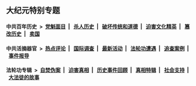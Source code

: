 ## 大纪元特别专题

#### 中共百年历史 &nbsp;>&nbsp; [党魁面目](indexes/nf1176107/README.md?09300430) &nbsp;| &nbsp; [杀人历史](indexes/nf1176106/README.md?09300430) &nbsp;| &nbsp; [破坏传统和道德](indexes/nf1176106/README.md?09300430) &nbsp;| &nbsp; [迫害文化精英](indexes/nf1176111/README.md?09300430) &nbsp;| &nbsp; [篡改历史](indexes/nf1176115/README.md?09300430) &nbsp;| &nbsp; [卖国](indexes/nf1176117/README.md?09300430) 

#### 中共活摘器官 &nbsp;>&nbsp; [热点评论](indexes/nf5879/README.md?09300430) &nbsp;| &nbsp; [国际调查](indexes/nf5947/README.md?09300430) &nbsp;| &nbsp; [最新活动](indexes/nf5883/README.md?09300430) &nbsp;| &nbsp; [法轮功遭遇](indexes/nf5881/README.md?09300430) &nbsp;| &nbsp; [追查案例](indexes/nf5880/README.md?09300430) &nbsp;| &nbsp; [事件报导](indexes/nf5877/README.md?09300430) 

#### 法轮功专辑 &nbsp;>&nbsp; [自焚伪案](indexes/nf5562/README.md?09300430) &nbsp;| &nbsp; [迫害真相](indexes/nf4379/README.md?09300430) &nbsp;| &nbsp; [历史事件回顾](indexes/nf5793/README.md?09300430) &nbsp;| &nbsp; [真相特辑](indexes/nf4389/README.md?09300430) &nbsp;| &nbsp; [社会支持](indexes/nf4386/README.md?09300430) &nbsp;| &nbsp; [大法徒的故事](indexes/nf1147481/README.md?09300430) 
